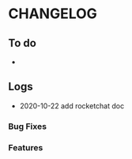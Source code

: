 # CHANGELOG



## To do
* 


## Logs
* 2020-10-22  add rocketchat doc 

### Bug Fixes


### Features

